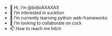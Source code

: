 - 👋 Hi, I’m @bidloAXAXAX
- 👀 I’m interested in sucktion
- 🌱 I’m currently learning python web-frameworks
- 💞️ I’m looking to collaborate on cock
- 📫 How to reach me bitch

<!---
bidloAXAXAX/bidloAXAXAX is a ✨ special ✨ repository because its `README.md` (this file) appears on your GitHub profile.
You can click the Preview link to take a look at your changes.
--->
